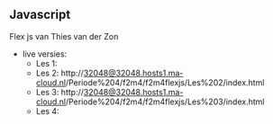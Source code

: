 ## Javascript
Flex js van Thies van der Zon


* live versies: 
    * Les 1:
    * Les 2: http://32048@32048.hosts1.ma-cloud.nl/Periode%204/f2m4/f2m4flexjs/Les%202/index.html
    * Les 3: http://32048@32048.hosts1.ma-cloud.nl/Periode%204/f2m4/f2m4flexjs/Les%203/index.html
    * Les 4:

